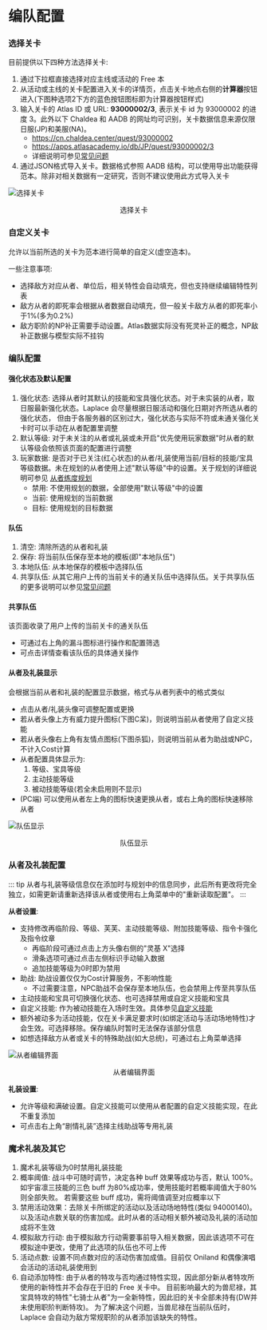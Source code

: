 # 编队配置

### 选择关卡

目前提供以下四种方法选择关卡:

1. 通过下拉框直接选择对应主线或活动的 Free 本
2. 从活动或主线的关卡配置进入关卡的详情页，点击关卡地点右侧的**计算器**按钮进入(下图种选项2下方的蓝色按钮图标即为计算器按钮样式)
3. 输入关卡的 Atlas ID 或 URL: **93000002/3**, 表示关卡 id 为 93000002 的进度 3。此外以下 Chaldea 和 AADB 的网址均可识别，关卡数据信息来源仅限日服(JP)和美服(NA)。
   - https://cn.chaldea.center/quest/93000002
   - https://apps.atlasacademy.io/db/JP/quest/93000002/3
   - 详细说明可参见[常见问题](faq.md#什么是-atlas-db-url)
4. 通过JSON格式导入关卡。数据格式参照 AADB 结构，可以使用导出功能获得范本。除非对相关数据有一定研究，否则不建议使用此方式导入关卡

![选择关卡](https://data-cn.chaldea.center/public/select_quest.png)

<figcaption style="text-align:center">选择关卡</figcaption>

### 自定义关卡

允许以当前所选的关卡为范本进行简单的自定义(虚空造本)。

一些注意事项:

- 选择敌方对应从者、单位后，相关特性会自动填充，但也支持继续编辑特性列表
- 敌方从者的即死率会根据从者数据自动填充，但一般关卡敌方从者的即死率小于1%(多为0.2%)
- 敌方职阶的NP补正需要手动设置。Atlas数据实际没有死灵补正的概念，NP敌补正数据与模型实际不挂钩

### 编队配置

#### 强化状态及默认配置

1. 强化状态: 选择从者时其默认的技能和宝具强化状态。对于未实装的从者，取日服最新强化状态。Laplace 会尽量根据日服活动和强化日期对齐所选从者的强化状态，
   但由于各服务器的区别过大，强化状态与实际不符或未通关强化关卡时可以手动在从者配置里调整
2. 默认等级: 对于未关注的从者或礼装或未开启"优先使用玩家数据"时从者的默认等级会依照该页面的配置进行调整
3. 玩家数据: 是否对于已关注(红心状态)的从者/礼装使用当前/目标的技能/宝具等级数据。未在规划的从者使用上述"默认等级"中的设置。关于规划的详细说明可参见 [从者练度规划](../guide/servant_plan.md)
   - 禁用: 不使用规划的数据，全部使用"默认等级"中的设置
   - 当前: 使用规划的当前数据
   - 目标: 使用规划的目标数据

#### 队伍

1. 清空: 清除所选的从者和礼装
2. 保存: 将当前队伍保存至本地的模板(即"本地队伍")
3. 本地队伍: 从本地保存的模板中选择队伍
4. 共享队伍: 从其它用户上传的当前关卡的通关队伍中选择队伍。关于共享队伍的更多说明可以参见[常见问题](faq.md#共享队伍)

#### 共享队伍

该页面收录了用户上传的当前关卡的通关队伍

- 可通过右上角的漏斗图标进行操作和配置筛选
- 可点击详情查看该队伍的具体通关操作

#### 从者及礼装显示

会根据当前从者和礼装的配置显示数据，格式与从者列表中的格式类似

- 点击从者/礼装头像可调整配置或更换
- 若从者头像上方有威力提升图标(下图C呆)，则说明当前从者使用了自定义技能
- 若从者头像右上角有友情点图标(下图杀狐)，则说明当前从者为助战或NPC，不计入Cost计算
- 从者配置具体显示为:
  1. 等级、宝具等级
  2. 主动技能等级
  3. 被动技能等级(若全未启用则不显示)
- (PC端) 可以使用从者左上角的图标快速更换从者，或右上角的图标快速移除从者

![队伍显示](https://data-cn.chaldea.center/public/servant_icon.png)

<figcaption style="text-align:center">队伍显示</figcaption>

### 从者及礼装配置

::: tip
从者与礼装等级信息仅在添加时与规划中的信息同步，此后所有更改将完全独立，如需更新请重新选择该从者或使用右上角菜单中的"重新读取配置"。
:::

**从者设置**:

- 支持修改再临阶段、等级、芙芙、主动技能等级、附加技能等级、指令卡强化及指令纹章
  - 再临阶段可通过点击上方头像右侧的"灵基 X"选择
  - 滑条选项可通过点击左侧标识手动输入数据
  - 追加技能等级为0时即为禁用
- 助战: 助战设置仅仅为Cost计算服务，不影响性能
  - 不过需要注意，NPC助战不会保存至本地队伍，也会禁用上传至共享队伍
- 主动技能和宝具可切换强化状态、也可选择禁用或自定义技能和宝具
- 自定义技能: 作为被动技能在入场时生效。具体参见[自定义技能](faq.md#自定义技能)
- 额外被动多为活动技能，仅在关卡满足要求时(如绑定活动与活动场地特性)才会生效。可选择移除。保存编队时暂时无法保存该部分信息
- 如想选择敌方从者或关卡的特殊助战(如大总统)，可通过右上角菜单选择

![从者编辑界面](https://data-cn.chaldea.center/public/servant_edit.png)

<figcaption style="text-align:center">从者编辑界面</figcaption>

**礼装设置**:

- 允许等级和满破设置。自定义技能可以使用从者配置的自定义技能实现，在此不重复添加
- 可点击右上角“剧情礼装”选择主线助战等专用礼装

### 魔术礼装及其它

1. 魔术礼装等级为0时禁用礼装技能
2. 概率阈值: 战斗中可随时调节，决定各种 buff 效果等成功与否，默认 100%。如宇宙凛三技能的三色 buff 为80%成功率，使用技能时若概率阈值大于80%则全部失败。
   若需要这些 buff 成功，需将阈值调至对应概率以下
3. 禁用活动效果：去除关卡所绑定的活动以及活动场地特性(类似 94000140)。以及活动点数关联的伤害加成。此时从者的活动相关额外被动及礼装的活动加成将不生效
4. 模拟敌方行动: 由于模拟敌方行动需要事前导入相关数据，因此该选项不可在模拟途中更改，使用了此选项的队伍也不可上传
5. 活动点数: 设置不同点数对应的活动伤害加成值。目前仅 Oniland 和偶像演唱会活动的活动礼装使用到
6. 自动添加特性: 由于从者的特攻与否均通过特性实现，因此部分新从者特攻所使用的新特性并不会存在于旧的 Free 关卡中。
   目前影响最大的为兽尼禄，其宝具特攻的特性"七骑士从者"为一全新特性，因此旧的关卡全部未持有(DW并未使用职阶判断特攻)。
   为了解决这个问题，当兽尼禄在当前队伍时，Laplace 会自动为敌方常规职阶的从者添加该缺失的特性。
